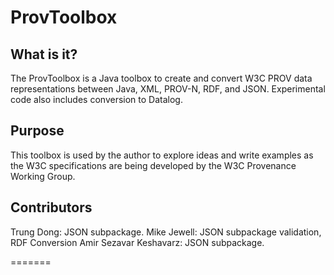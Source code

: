 ProvToolbox
===========

What is it?
-----------

The ProvToolbox is a Java toolbox to create and convert W3C PROV data representations between Java, XML, PROV-N, RDF, and JSON. Experimental code also includes conversion to Datalog.


Purpose
-------

This toolbox is used by the author to explore ideas and write examples
as the W3C specifications are being developed by the W3C Provenance
Working Group.

Contributors
------------

Trung Dong: JSON subpackage.
Mike Jewell: JSON subpackage validation, RDF Conversion
Amir Sezavar Keshavarz: JSON subpackage.

=======


